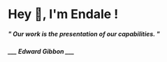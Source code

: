<h1 title="head"> Hey 👋, I'm Endale !</h1>

**<h5><i>" Our work is the presentation of our capabilities. "</i></h5>**

*<b>___ Edward Gibbon ___</b>*
